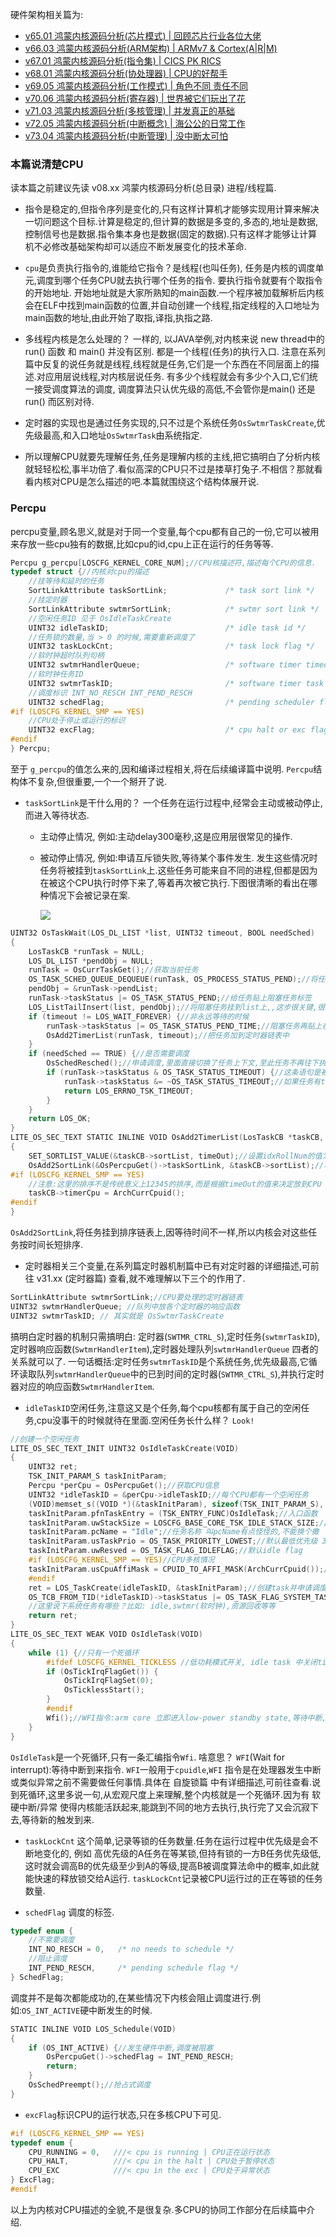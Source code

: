 
硬件架构相关篇为: 

* [v65.01 鸿蒙内核源码分析(芯片模式) | 回顾芯片行业各位大佬](/blog/65.md)
* [v66.03 鸿蒙内核源码分析(ARM架构) | ARMv7 & Cortex(A|R|M)](/blog/66.md)
* [v67.01 鸿蒙内核源码分析(指令集) | CICS PK RICS](/blog/67.md)
* [v68.01 鸿蒙内核源码分析(协处理器) | CPU的好帮手 ](/blog/68.md)
* [v69.05 鸿蒙内核源码分析(工作模式) | 角色不同 责任不同](/blog/69.md)
* [v70.06 鸿蒙内核源码分析(寄存器) | 世界被它们玩出了花](/blog/70.md)
* [v71.03 鸿蒙内核源码分析(多核管理) | 并发真正的基础](/blog/71.md)
* [v72.05 鸿蒙内核源码分析(中断概念) | 海公公的日常工作](/blog/72.md)
* [v73.04 鸿蒙内核源码分析(中断管理) | 没中断太可怕](/blog/73.md)


### 本篇说清楚CPU

读本篇之前建议先读 v08.xx 鸿蒙内核源码分析(总目录)  进程/线程篇.

* 指令是稳定的,但指令序列是变化的,只有这样计算机才能够实现用计算来解决一切问题这个目标.计算是稳定的,但计算的数据是多变的,多态的,地址是数据,控制信号也是数据.指令集本身也是数据(固定的数据).只有这样才能够让计算机不必修改基础架构却可以适应不断发展变化的技术革命.

* `cpu`是负责执行指令的,谁能给它指令？是线程(也叫任务), 任务是内核的调度单元,调度到哪个任务CPU就去执行哪个任务的指令. 要执行指令就要有个取指令的开始地址. 开始地址就是大家所熟知的main函数.一个程序被加载解析后内核会在ELF中找到main函数的位置,并自动创建一个线程,指定线程的入口地址为main函数的地址,由此开始了取指,译指,执指之路.

* 多线程内核是怎么处理的？ 一样的, 以JAVA举例,对内核来说 new thread中的run() 函数 和 main() 并没有区别. 都是一个线程(任务)的执行入口. 注意在系列篇中反复的说任务就是线程,线程就是任务,它们是一个东西在不同层面上的描述.对应用层说线程,对内核层说任务. 有多少个线程就会有多少个入口,它们统一接受调度算法的调度, 调度算法只认优先级的高低,不会管你是main() 还是 run() 而区别对待.

* 定时器的实现也是通过任务实现的,只不过是个系统任务`OsSwtmrTaskCreate`,优先级最高,和入口地址`OsSwtmrTask`由系统指定.

* 所以理解CPU就要先理解任务,任务是理解内核的主线,把它搞明白了分析内核就轻轻松松,事半功倍了.看似高深的CPU只不过是搂草打兔子.不相信？那就看看内核对CPU是怎么描述的吧.本篇就围绕这个结构体展开说.

### Percpu

percpu变量,顾名思义,就是对于同一个变量,每个cpu都有自己的一份,它可以被用来存放一些cpu独有的数据,比如cpu的id,cpu上正在运行的任务等等.

```c
Percpu g_percpu[LOSCFG_KERNEL_CORE_NUM];//CPU核描述符,描述每个CPU的信息.
typedef struct {//内核对cpu的描述
    //挂等待和延时的任务
    SortLinkAttribute taskSortLink;             /* task sort link */
    //挂定时器
    SortLinkAttribute swtmrSortLink;            /* swtmr sort link */
    //空闲任务ID 见于 OsIdleTaskCreate
    UINT32 idleTaskID;                          /* idle task id */
    //任务锁的数量,当 > 0 的时候,需要重新调度了
    UINT32 taskLockCnt;                         /* task lock flag */ 
    //软时钟超时队列句柄
    UINT32 swtmrHandlerQueue;                   /* software timer timeout queue id */
    //软时钟任务ID
    UINT32 swtmrTaskID;                         /* software timer task id */
    //调度标识 INT_NO_RESCH INT_PEND_RESCH
    UINT32 schedFlag;                           /* pending scheduler flag */ 
#if (LOSCFG_KERNEL_SMP == YES)
    //CPU处于停止或运行的标识
    UINT32 excFlag;                             /* cpu halt or exc flag */ 
#endif
} Percpu;
```

至于 `g_percpu`的值怎么来的,因和编译过程相关,将在后续编译篇中说明.
`Percpu`结构体不复杂,但很重要,一个一个掰开了说.

* `taskSortLink`是干什么用的？ 一个任务在运行过程中,经常会主动或被动停止,而进入等待状态.
  * 主动停止情况, 例如:主动delay300毫秒,这是应用层很常见的操作.
  * 被动停止情况, 例如:申请互斥锁失败,等待某个事件发生.
    发生这些情况时任务将被挂到`taskSortLink`上.这些任务可能来自不同的进程,但都是因为在被这个CPU执行时停下来了,等着再次被它执行.下图很清晰的看出在哪种情况下会被记录在案.

    ![](./assets/32/ostaskwait.png)

```c
UINT32 OsTaskWait(LOS_DL_LIST *list, UINT32 timeout, BOOL needSched)
{
    LosTaskCB *runTask = NULL;
    LOS_DL_LIST *pendObj = NULL;
    runTask = OsCurrTaskGet();//获取当前任务
    OS_TASK_SCHED_QUEUE_DEQUEUE(runTask, OS_PROCESS_STATUS_PEND);//将任务从就绪队列摘除,并变成阻塞状态
    pendObj = &runTask->pendList;
    runTask->taskStatus |= OS_TASK_STATUS_PEND;//给任务贴上阻塞任务标签
    LOS_ListTailInsert(list, pendObj);//将阻塞任务挂到list上,,这步很关键,很重要!
    if (timeout != LOS_WAIT_FOREVER) {//非永远等待的时候
        runTask->taskStatus |= OS_TASK_STATUS_PEND_TIME;//阻塞任务再贴上在一段时间内阻塞的标签
        OsAdd2TimerList(runTask, timeout);//把任务加到定时器链表中
    }
    if (needSched == TRUE) {//是否需要调度
        OsSchedResched();//申请调度,里面直接切换了任务上下文,至此任务不再往下执行了.
        if (runTask->taskStatus & OS_TASK_STATUS_TIMEOUT) {//这条语句是被调度再次选中时执行的,和上面的语句可能隔了很长时间,所以很可能已经超时了
            runTask->taskStatus &= ~OS_TASK_STATUS_TIMEOUT;//如果任务有timeout的标签,那么就去掉那个标签
            return LOS_ERRNO_TSK_TIMEOUT;
        }
    }
    return LOS_OK;
}
LITE_OS_SEC_TEXT STATIC INLINE VOID OsAdd2TimerList(LosTaskCB *taskCB, UINT32 timeOut)
{
    SET_SORTLIST_VALUE(&taskCB->sortList, timeOut);//设置idxRollNum的值为timeOut
    OsAdd2SortLink(&OsPercpuGet()->taskSortLink, &taskCB->sortList);//将任务挂到定时器排序链表上
#if (LOSCFG_KERNEL_SMP == YES)
    //注意:这里的排序不是传统意义上12345的排序,而是根据timeOut的值来决定放到CPU core哪个taskSortLink[0:7]链表上
    taskCB->timerCpu = ArchCurrCpuid();
#endif
}
```

`OsAdd2SortLink`,将任务挂到排序链表上,因等待时间不一样,所以内核会对这些任务按时间长短排序.

* 定时器相关三个变量,在系列篇定时器机制篇中已有对定时器的详细描述,可前往 v31.xx (定时器篇) 查看,就不难理解以下三个的作用了.
  
```c
SortLinkAttribute swtmrSortLink;//CPU要处理的定时器链表
UINT32 swtmrHandlerQueue; //队列中放各个定时器的响应函数
UINT32 swtmrTaskID; // 其实就是 OsSwtmrTaskCreate
```

搞明白定时器的机制只需搞明白: 定时器(`SWTMR_CTRL_S`),定时任务(`swtmrTaskID`),定时器响应函数(`SwtmrHandlerItem`),定时器处理队列`swtmrHandlerQueue` 四者的关系就可以了.
一句话概括:定时任务`swtmrTaskID`是个系统任务,优先级最高,它循环读取队列`swtmrHandlerQueue`中的已到时间的定时器(`SWTMR_CTRL_S`),并执行定时器对应的响应函数`SwtmrHandlerItem`.

* `idleTaskID`空闲任务,注意这又是个任务,每个cpu核都有属于自己的空闲任务,cpu没事干的时候就待在里面.空闲任务长什么样？ `Look!`
  
```c
//创建一个空闲任务
LITE_OS_SEC_TEXT_INIT UINT32 OsIdleTaskCreate(VOID)
{
    UINT32 ret;
    TSK_INIT_PARAM_S taskInitParam;
    Percpu *perCpu = OsPercpuGet();//获取CPU信息
    UINT32 *idleTaskID = &perCpu->idleTaskID;//每个CPU都有一个空闲任务
    (VOID)memset_s((VOID *)(&taskInitParam), sizeof(TSK_INIT_PARAM_S), 0, sizeof(TSK_INIT_PARAM_S));//任务初始参数清0
    taskInitParam.pfnTaskEntry = (TSK_ENTRY_FUNC)OsIdleTask;//入口函数
    taskInitParam.uwStackSize = LOSCFG_BASE_CORE_TSK_IDLE_STACK_SIZE;//任务栈大小 2K
    taskInitParam.pcName = "Idle";//任务名称 叫pcName有点怪怪的,不能换个撒
    taskInitParam.usTaskPrio = OS_TASK_PRIORITY_LOWEST;//默认最低优先级 31
    taskInitParam.uwResved = OS_TASK_FLAG_IDLEFLAG;//默认idle flag
    #if (LOSCFG_KERNEL_SMP == YES)//CPU多核情况
    taskInitParam.usCpuAffiMask = CPUID_TO_AFFI_MASK(ArchCurrCpuid());//每个idle任务只在单独的cpu上运行
    #endif
    ret = LOS_TaskCreate(idleTaskID, &taskInitParam);//创建task并申请调度,
    OS_TCB_FROM_TID(*idleTaskID)->taskStatus |= OS_TASK_FLAG_SYSTEM_TASK;//设置task状态为系统任务,系统任务运行在内核态.
    //这里说下系统任务有哪些？比如: idle,swtmr(软时钟),资源回收等等 
    return ret;
}
LITE_OS_SEC_TEXT WEAK VOID OsIdleTask(VOID)
{
    while (1) {//只有一个死循环
        #ifdef LOSCFG_KERNEL_TICKLESS //低功耗模式开关, idle task 中关闭tick
        if (OsTickIrqFlagGet()) {
            OsTickIrqFlagSet(0);
            OsTicklessStart();
        }
        #endif
        Wfi();//WFI指令:arm core 立即进入low-power standby state,等待中断,进入休眠模式.
    }
}
```

`OsIdleTask`是一个死循环,只有一条汇编指令`Wfi`. 啥意思？
`WFI`(Wait for interrupt):等待中断到来指令. `WFI`一般用于`cpuidle`,`WFI` 指令是在处理器发生中断或类似异常之前不需要做任何事情.具体在 自旋锁篇 中有详细描述,可前往查看.说到死循环,这里多说一句,从宏观尺度上来理解,整个内核就是一个死循环.因为有 软硬中断/异常 使得内核能活跃起来,能跳到不同的地方去执行,执行完了又会沉寂下去,等待新的触发到来.

* `taskLockCnt` 这个简单,记录等锁的任务数量.任务在运行过程中优先级是会不断地变化的, 例如 高优先级的A任务在等某锁,但持有锁的一方B任务优先级低,这时就会调高B的优先级至少到A的等级,提高B被调度算法命中的概率,如此就能快速的释放锁交给A运行. `taskLockCnt`记录被CPU运行过的正在等锁的任务数量.

* `schedFlag` 调度的标签.
  
```c
typedef enum {
    //不需要调度
    INT_NO_RESCH = 0,   /* no needs to schedule */
    //阻止调度
    INT_PEND_RESCH,     /* pending schedule flag */
} SchedFlag;
```
调度并不是每次都能成功的,在某些情况下内核会阻止调度进行.例如:`OS_INT_ACTIVE`硬中断发生的时候.

```c
STATIC INLINE VOID LOS_Schedule(VOID)
{
    if (OS_INT_ACTIVE) {//发生硬件中断,调度被阻塞
        OsPercpuGet()->schedFlag = INT_PEND_RESCH;
        return;
    }
    OsSchedPreempt();//抢占式调度
}
```

* `excFlag`标识CPU的运行状态,只在多核CPU下可见.
  
```c
#if (LOSCFG_KERNEL_SMP == YES)
typedef enum {
    CPU_RUNNING = 0,   ///< cpu is running | CPU正在运行状态
    CPU_HALT,          ///< cpu in the halt | CPU处于暂停状态
    CPU_EXC            ///< cpu in the exc | CPU处于异常状态
} ExcFlag;
#endif
```

以上为内核对CPU描述的全貌,不是很复杂.多CPU的协同工作部分在后续篇中介绍.







  


